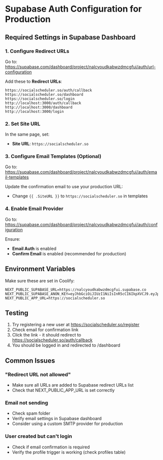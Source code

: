# Supabase Auth Configuration for Production

## Required Settings in Supabase Dashboard

### 1. Configure Redirect URLs
Go to: https://supabase.com/dashboard/project/nalcyoudkabwzdmcgfui/auth/url-configuration

Add these to **Redirect URLs**:
```
https://socialscheduler.so/auth/callback
https://socialscheduler.so/dashboard
https://socialscheduler.so/login
http://localhost:3000/auth/callback
http://localhost:3000/dashboard
http://localhost:3000/login
```

### 2. Set Site URL
In the same page, set:
- **Site URL**: `https://socialscheduler.so`

### 3. Configure Email Templates (Optional)
Go to: https://supabase.com/dashboard/project/nalcyoudkabwzdmcgfui/auth/email-templates

Update the confirmation email to use your production URL:
- Change `{{ .SiteURL }}` to `https://socialscheduler.so` in templates

### 4. Enable Email Provider
Go to: https://supabase.com/dashboard/project/nalcyoudkabwzdmcgfui/auth/configuration

Ensure:
- **Email Auth** is enabled
- **Confirm Email** is enabled (recommended for production)

## Environment Variables

Make sure these are set in Coolify:
```
NEXT_PUBLIC_SUPABASE_URL=https://nalcyoudkabwzdmcgfui.supabase.co
NEXT_PUBLIC_SUPABASE_ANON_KEY=eyJhbGciOiJIUzI1NiIsInR5cCI6IkpXVCJ9.eyJpc3MiOiJzdXBhYmFzZSIsInJlZiI6Im5hbGN5b3Vka2Fid3pkbWNnZnVpIiwicm9sZSI6ImFub24iLCJpYXQiOjE3NTgzMTk0NjQsImV4cCI6MjA3Mzg5NTQ2NH0.TVVPBu0qPB6VceJpNzHiNWyfg4Y8jMAkrIjCJ8MJQII
NEXT_PUBLIC_APP_URL=https://socialscheduler.so
```

## Testing

1. Try registering a new user at https://socialscheduler.so/register
2. Check email for confirmation link
3. Click the link - it should redirect to https://socialscheduler.so/auth/callback
4. You should be logged in and redirected to /dashboard

## Common Issues

### "Redirect URL not allowed"
- Make sure all URLs are added to Supabase redirect URLs list
- Check that NEXT_PUBLIC_APP_URL is set correctly

### Email not sending
- Check spam folder
- Verify email settings in Supabase dashboard
- Consider using a custom SMTP provider for production

### User created but can't login
- Check if email confirmation is required
- Verify the profile trigger is working (check profiles table)